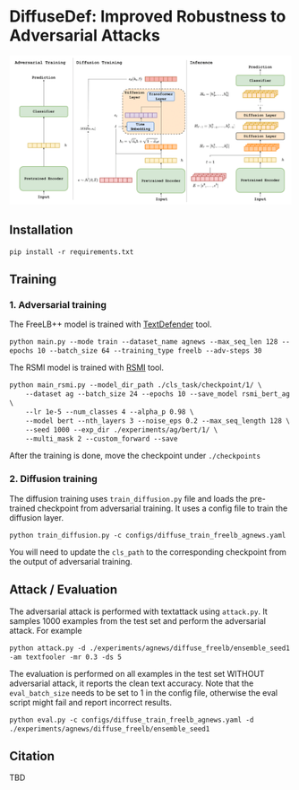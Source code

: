 # DiffuseDef: Improved Robustness to Adversarial Attacks
![DiffuseDef](./fig/DiffuseDef.png)

## Installation
```
pip install -r requirements.txt
```

## Training
### 1. Adversarial training
The FreeLB++ model is trained with [TextDefender](https://github.com/RockyLzy/TextDefender) tool.
```
python main.py --mode train --dataset_name agnews --max_seq_len 128 --epochs 10 --batch_size 64 --training_type freelb --adv-steps 30
```
The RSMI model is trained with [RSMI](https://github.com/Han8931/rsmi_nlp) tool.
```
python main_rsmi.py --model_dir_path ./cls_task/checkpoint/1/ \
    --dataset ag --batch_size 24 --epochs 10 --save_model rsmi_bert_ag \
    --lr 1e-5 --num_classes 4 --alpha_p 0.98 \
    --model bert --nth_layers 3 --noise_eps 0.2 --max_seq_length 128 \
    --seed 1000 --exp_dir ./experiments/ag/bert/1/ \
    --multi_mask 2 --custom_forward --save
```
After the training is done, move the checkpoint under `./checkpoints`

### 2. Diffusion training
The diffusion training uses `train_diffusion.py` file and loads the pre-trained checkpoint from adversarial training. It uses a config file to train the diffusion layer.
```
python train_diffusion.py -c configs/diffuse_train_freelb_agnews.yaml
```
You will need to update the `cls_path` to the corresponding checkpoint from the output of adversarial training.

## Attack / Evaluation
The adversarial attack is performed with textattack using `attack.py`. It samples 1000 examples from the test set and perform the adversarial attack. For example
```
python attack.py -d ./experiments/agnews/diffuse_freelb/ensemble_seed1 -am textfooler -mr 0.3 -ds 5
```

The evaluation is performed on all examples in the test set WITHOUT adversarial attack, it reports the clean text accuracy. Note that the `eval_batch_size` needs to be set to 1 in the config file, otherwise the eval script might fail and report incorrect results.
```
python eval.py -c configs/diffuse_train_freelb_agnews.yaml -d ./experiments/agnews/diffuse_freelb/ensemble_seed1
```

## Citation
TBD